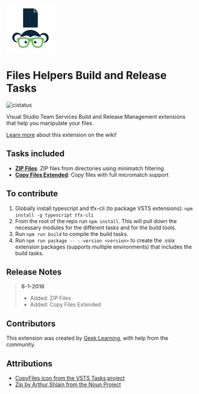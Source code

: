 ![Icon](https://github.com/geeklearningio/gl-vsts-tasks-files/blob/master/Extension/extension-icon.png)

# Files Helpers Build and Release Tasks

![cistatus](https://geeklearning.visualstudio.com/_apis/public/build/definitions/f841b266-7595-4d01-9ee1-4864cf65aa73/47/badge)

Visual Studio Team Services Build and Release Management extensions that help you manipulate your files.

[Learn more](https://github.com/geeklearningio/gl-vsts-tasks-files/wiki) about this extension on the wiki!

## Tasks included

* **[ZIP Files](https://github.com/geeklearningio/gl-vsts-tasks-files/wiki/ZIP-Files)**: ZIP files from directories using minimatch filtering
* **[Copy Files Extended](https://github.com/geeklearningio/gl-vsts-tasks-files/wiki/Copy-Files-Extended)**: Copy files with full micromatch support

## To contribute

1. Globally install typescript and tfx-cli (to package VSTS extensions): `npm install -g typescript tfx-cli`
2. From the root of the repo run `npm install`. This will pull down the necessary modules for the different tasks and for the build tools.
3. Run `npm run build` to compile the build tasks.
4. Run `npm run package -- --version <version>` to create the .vsix extension packages (supports multiple environments) that includes the build tasks.

## Release Notes

> **8-1-2016**
> - Added: ZIP Files
> - Added: Copy Files Extended

## Contributors

This extension was created by [Geek Learning](http://geeklearning.io/), with help from the community.

## Attributions

* [CopyFiles icon from the VSTS Tasks project](https://github.com/Microsoft/vsts-tasks)
* [Zip by Arthur Shlain from the Noun Project](https://thenounproject.com/search/?q=zip&i=159827)
